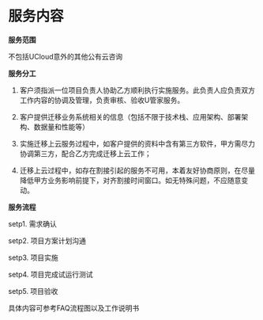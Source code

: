 

# 服务内容

**服务范围** 

不包括UCloud意外的其他公有云咨询

**服务分工**

1. 客户须指派一位项目负责人协助乙方顺利执行实施服务。此负责人应负责双方工作内容的协调及管理，负责审核、验收U管家服务。

2. 客户提供迁移业务系统相关的信息（包括不限于技术栈、应用架构、部署架构、数据量和性能等）

3. 实施迁移上云服务过程中，如客户提供的资料中含有第三方软件，甲方需尽力协调第三方，配合乙方完成迁移上云工作；

4. 迁移上云过程中，如存在割接引起的服务不可用，本着友好协商原则，在尽量降低甲方业务影响前提下，对齐割接时间窗口。如无特殊问题，不应随意变动。

**服务流程**

setp1. 需求确认

setp2. 项目方案计划沟通

setp3. 项目实施

setp4. 项目完成试运行测试

setp5. 项目验收

具体内容可参考FAQ流程图以及工作说明书